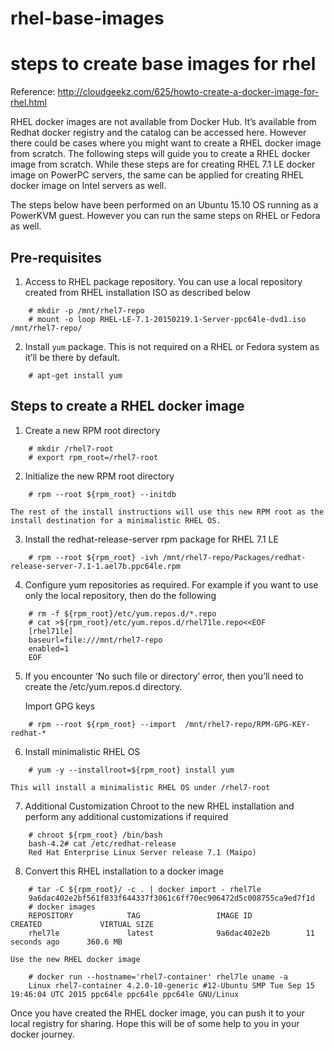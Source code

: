# rhel-base-images
# steps to create base images for rhel

Reference: http://cloudgeekz.com/625/howto-create-a-docker-image-for-rhel.html

RHEL docker images are not available from Docker Hub. It’s available from Redhat docker registry and the catalog can be accessed here. However there could be cases where you might want to create a RHEL docker image from scratch. The following steps will guide you to create a RHEL docker image from scratch. While these steps are for creating RHEL 7.1 LE docker image on PowerPC servers, the same can be applied for creating RHEL docker image on Intel servers as well.

The steps below have been performed on an Ubuntu 15.10 OS running as a PowerKVM guest. However you can run the same steps on RHEL or Fedora as well.

## Pre-requisites

1. Access to RHEL package repository. You can use a local repository created from RHEL installation ISO as described below

```
    # mkdir -p /mnt/rhel7-repo
    # mount -o loop RHEL-LE-7.1-20150219.1-Server-ppc64le-dvd1.iso /mnt/rhel7-repo/
```
    
2. Install `yum` package. This is not required on a RHEL or Fedora system as it’ll be there by default.

```
    # apt-get install yum
```

## Steps to create a RHEL docker image

1. Create a new RPM root directory

```
    # mkdir /rhel7-root
    # export rpm_root=/rhel7-root
```

2. Initialize the new RPM root directory

```
    # rpm --root ${rpm_root} --initdb
```

    The rest of the install instructions will use this new RPM root as the install destination for a minimalistic RHEL OS.
    
3. Install the redhat-release-server rpm package for RHEL 7.1 LE

```
    # rpm --root ${rpm_root} -ivh /mnt/rhel7-repo/Packages/redhat-release-server-7.1-1.ael7b.ppc64le.rpm
```

4. Configure yum repositories as required.
   For example if you want to use only the local repository, then do the following

```
    # rm -f ${rpm_root}/etc/yum.repos.d/*.repo
    # cat >${rpm_root}/etc/yum.repos.d/rhel71le.repo<<EOF
    [rhel71le]
    baseurl=file:///mnt/rhel7-repo
    enabled=1
    EOF
```

5. If you encounter ‘No such file or directory’ error, then you’ll need to create the /etc/yum.repos.d directory.
   
   Import GPG keys

```
    # rpm --root ${rpm_root} --import  /mnt/rhel7-repo/RPM-GPG-KEY-redhat-*
```

6. Install minimalistic RHEL OS

```
    # yum -y --installroot=${rpm_root} install yum
```

    This will install a minimalistic RHEL OS under /rhel7-root
7. Additional Customization
    Chroot to the new RHEL installation and perform any additional customizations if required
```
    # chroot ${rpm_root} /bin/bash
    bash-4.2# cat /etc/redhat-release 
    Red Hat Enterprise Linux Server release 7.1 (Maipo)
```
   
8. Convert this RHEL installation to a docker image

```
    # tar -C ${rpm_root}/ -c . | docker import - rhel7le
    9a6dac402e2bf561f833f644337f3061c6ff70ec906472d5c008755ca9ed7f1d
    # docker images
    REPOSITORY            TAG                 IMAGE ID            CREATED             VIRTUAL SIZE
    rhel7le               latest              9a6dac402e2b        11 seconds ago      360.6 MB
```

    Use the new RHEL docker image

```
    # docker run --hostname='rhel7-container' rhel7le uname -a
    Linux rhel7-container 4.2.0-10-generic #12-Ubuntu SMP Tue Sep 15 19:46:04 UTC 2015 ppc64le ppc64le ppc64le GNU/Linux
```

Once you have created the RHEL docker image, you can push it to your local registry for sharing. Hope this will be of some help to you in your docker journey.
